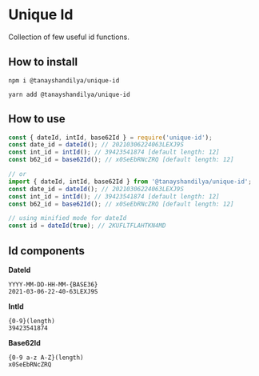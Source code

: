 # Unique Id
Collection of few useful id functions.

## How to install
```shell
npm i @tanayshandilya/unique-id
```
```shell
yarn add @tanayshandilya/unique-id
```

## How to use
```JavaScript
const { dateId, intId, base62Id } = require('unique-id');
const date_id = dateId(); // 20210306224063LEXJ9S
const int_id = intId(); // 39423541874 [default length: 12]
const b62_id = base62Id(); // x0SeEbRNcZRQ [default length: 12]

// or
import { dateId, intId, base62Id } from '@tanayshandilya/unique-id';
const date_id = dateId(); // 20210306224063LEXJ9S
const int_id = intId(); // 39423541874 [default length: 12]
const b62_id = base62Id(); // x0SeEbRNcZRQ [default length: 12]

// using minified mode for dateId
const id = dateId(true); // 2KUFLTFLAHTKN4MD 
```
## Id components

**DateId**
```
YYYY-MM-DD-HH-MM-{BASE36}
2021-03-06-22-40-63LEXJ9S
```

**IntId**
```
{0-9}(length)
39423541874
```

**Base62Id**
```
{0-9 a-z A-Z}(length)
x0SeEbRNcZRQ
```